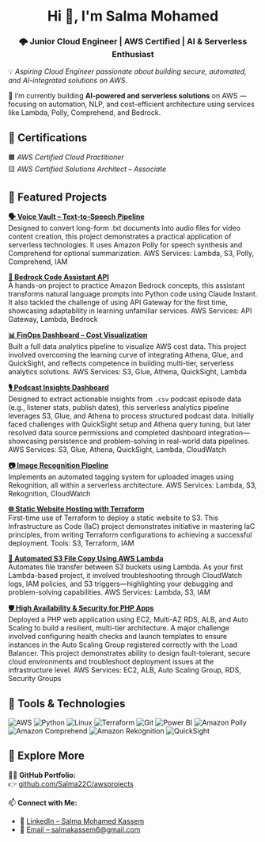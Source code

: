 <h1 align="center">Hi 👋, I'm Salma Mohamed</h1>
<h3 align="center">🌩 Junior Cloud Engineer | AWS Certified | AI & Serverless Enthusiast</h3>

💡 *Aspiring Cloud Engineer passionate about building secure, automated, and AI-integrated solutions on AWS.*

🔭 I’m currently building **AI-powered and serverless solutions** on AWS — focusing on automation, NLP, and cost-efficient architecture using services like Lambda, Polly, Comprehend, and Bedrock.



## 🏅 Certifications

🟧 *AWS Certified Cloud Practitioner*  
 🟨 *AWS Certified Solutions Architect – Associate*


## 🚀 Featured Projects

 **[🗣 Voice Vault – Text-to-Speech Pipeline](https://github.com/Salma22C/awsprojects/blob/main/Voice%20Vault%20Project)**  
 Designed to convert long-form .txt documents into audio files for video content creation, this project demonstrates a practical application of serverless technologies. It uses Amazon Polly for speech synthesis and Comprehend for optional summarization.
AWS Services: Lambda, S3, Polly, Comprehend, IAM

 **[🤖 Bedrock Code Assistant API](https://github.com/Salma22C/awsprojects/tree/main/Amazon%20Bedrock%20Code%20Assistant%20API)**  
 A hands-on project to practice Amazon Bedrock concepts, this assistant transforms natural language prompts into Python code using Claude Instant. It also tackled the challenge of using API Gateway for the first time, showcasing adaptability in learning unfamiliar services.
AWS Services: API Gateway, Lambda, Bedrock

 **[📊 FinOps Dashboard – Cost Visualization](https://github.com/Salma22C/awsprojects/tree/main/Serverless%20Data%20Analytics%20and%20Visualization%20Pipeline)**  
  Built a full data analytics pipeline to visualize AWS cost data. This project involved overcoming the learning curve of integrating Athena, Glue, and QuickSight, and    reflects competence in building multi-tier, serverless analytics solutions.
  AWS Services: S3, Glue, Athena, QuickSight, Lambda
  
**[🎙️ Podcast Insights Dashboard](https://github.com/Salma22C/awsprojects/tree/main/Serverless%20Data%20Analytics%20and%20Visualization%20Pipeline)**  
Designed to extract actionable insights from `.csv` podcast episode data (e.g., listener stats, publish dates), this serverless analytics pipeline leverages S3, Glue, and Athena to process structured podcast data. Initially faced challenges with QuickSight setup and Athena query tuning, but later resolved data source permissions and completed dashboard integration—showcasing persistence and problem-solving in real-world data pipelines.  
AWS Services: S3, Glue, Athena, QuickSight, Lambda, CloudWatch

**[📷 Image Recognition Pipeline](https://github.com/Salma22C/awsprojects/tree/main/Serverless%20Image%20Recognition%20Pipeline)**  
  Implements an automated tagging system for uploaded images using Rekognition, all within a serverless architecture.
  AWS Services: Lambda, S3, Rekognition, CloudWatch

 **[🌐 Static Website Hosting with Terraform](https://github.com/Salma22C/awsprojects/blob/main/Static%20Website%20Hosting%20with%20Terraform)**  
  First-time use of Terraform to deploy a static website to S3. This Infrastructure as Code (IaC) project demonstrates initiative in mastering IaC principles, from     writing Terraform configurations to achieving a successful deployment.
   Tools: S3, Terraform, IAM

 **[🔁 Automated S3 File Copy Using AWS Lambda](https://github.com/Salma22C/awsprojects/tree/main/Lambda%20copy%20Automation)**  
  Automates file transfer between S3 buckets using Lambda. As your first Lambda-based project, it involved troubleshooting through CloudWatch logs, IAM policies, and S3 triggers—highlighting your debugging and problem-solving capabilities.
AWS Services: Lambda, S3, IAM

 **[🛡️ High Availability & Security for PHP Apps](https://github.com/Salma22C/awsprojects/tree/main/High%20Availability%20PHP%20App)**  
  Deployed a PHP web application using EC2, Multi-AZ RDS, ALB, and Auto Scaling to build a resilient, multi-tier architecture. A major challenge involved configuring health checks and launch templates to ensure instances in the Auto Scaling Group registered correctly with the Load Balancer. This project demonstrates ability to design fault-tolerant, secure cloud environments and troubleshoot deployment issues at the infrastructure level.
AWS Services: EC2, ALB, Auto Scaling Group, RDS, Security Groups


## 🧰 Tools & Technologies

<p align="left">
  <img src="https://img.shields.io/badge/AWS-FF9900?style=for-the-badge&logo=amazonaws&logoColor=white" alt="AWS"/>
  <img src="https://img.shields.io/badge/Python-3776AB?style=for-the-badge&logo=python&logoColor=white" alt="Python"/>
  <img src="https://img.shields.io/badge/Linux-FCC624?style=for-the-badge&logo=linux&logoColor=black" alt="Linux"/>
  <img src="https://img.shields.io/badge/Terraform-7B42BC?style=for-the-badge&logo=terraform&logoColor=white" alt="Terraform"/>
  <img src="https://img.shields.io/badge/Git-F05032?style=for-the-badge&logo=git&logoColor=white" alt="Git"/>
  <img src="https://img.shields.io/badge/PowerBI-F2C811?style=for-the-badge&logo=powerbi&logoColor=black" alt="Power BI"/>
  <img src="https://img.shields.io/badge/Polly-FF9900?style=for-the-badge&logo=amazonaws&logoColor=white" alt="Amazon Polly"/>
  <img src="https://img.shields.io/badge/Comprehend-4CAF50?style=for-the-badge&logo=amazonaws&logoColor=white" alt="Amazon Comprehend"/>
  <img src="https://img.shields.io/badge/Rekognition-3EB489?style=for-the-badge&logo=amazonaws&logoColor=white" alt="Amazon Rekognition"/>
  <img src="https://img.shields.io/badge/QuickSight-0052CC?style=for-the-badge&logo=amazonaws&logoColor=white" alt="QuickSight"/>
</p>



## 🔗 Explore More

👩‍💻 **GitHub Portfolio:**  
👉 [github.com/Salma22C/awsprojects](https://github.com/Salma22C/awsprojects)

📫 **Connect with Me:**  
- 💼 [LinkedIn – Salma Mohamed Kassem](https://www.linkedin.com/in/salma-mohamed-kassem)  
- 📧 [Email – salmakassem6@gmail.com](mailto:salmakassem6@gmail.com)



